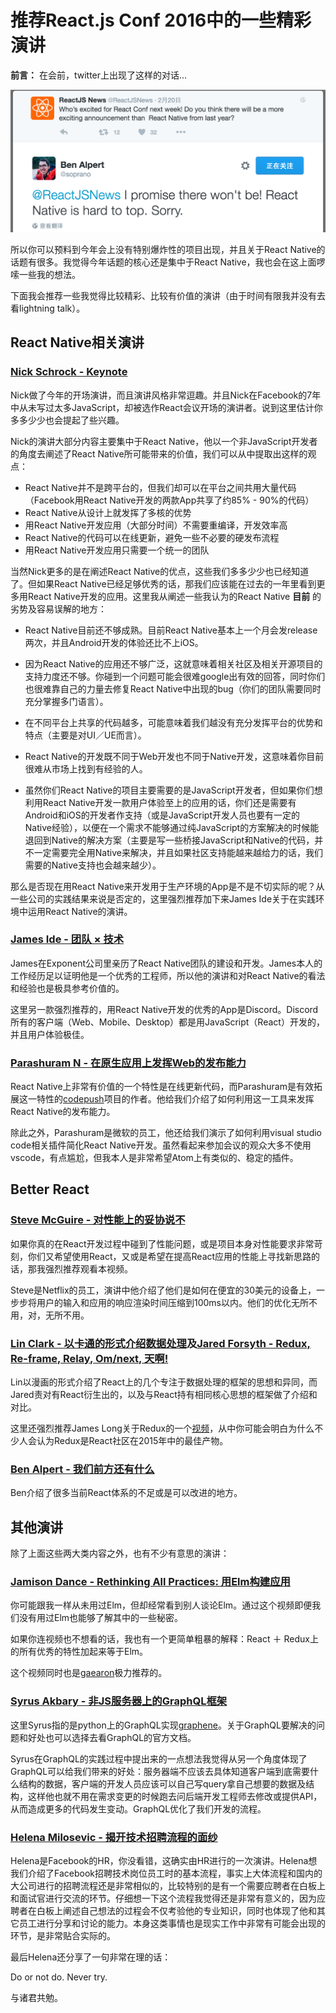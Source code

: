 # 推荐React.js Conf 2016中的一些精彩演讲

__前言：__ 在会前，twitter上出现了这样的对话...

![Before everything](/static/posts/react-conf-2016/before-everything.png)

所以你可以预料到今年会上没有特别爆炸性的项目出现，并且关于React Native的话题有很多。我觉得今年话题的核心还是集中于React Native，我也会在这上面啰嗦一些我的想法。

下面我会推荐一些我觉得比较精彩、比较有价值的演讲（由于时间有限我并没有去看lightning talk）。

## React Native相关演讲

### [Nick Schrock - Keynote](https://www.youtube.com/watch?v=MGuKhcnrqGA)

Nick做了今年的开场演讲，而且演讲风格非常逗趣。并且Nick在Facebook的7年中从未写过太多JavaScript，却被选作React会议开场的演讲者。说到这里估计你多多少少也会提起了些兴趣。

Nick的演讲大部分内容主要集中于React Native，他以一个非JavaScript开发者的角度去阐述了React Native所可能带来的价值，我们可以从中提取出这样的观点：

  * React Native并不是跨平台的，但我们却可以在平台之间共用大量代码（Facebook用React Native开发的两款App共享了约85% - 90%的代码）
  * React Native从设计上就发挥了多核的优势
  * 用React Native开发应用（大部分时间）不需要重编译，开发效率高
  * React Native的代码可以在线更新，避免一些不必要的硬发布流程
  * 用React Native开发应用只需要一个统一的团队

当然Nick更多的是在阐述React Native的优点，这些我们多多少少也已经知道了。但如果React Native已经足够优秀的话，那我们应该能在过去的一年里看到更多用React Native开发的应用。这里我从阐述一些我认为的React Native __目前__ 的劣势及容易误解的地方：

  * React Native目前还不够成熟。目前React Native基本上一个月会发release两次，并且Android开发的体验还比不上iOS。

  * 因为React Native的应用还不够广泛，这就意味着相关社区及相关开源项目的支持力度还不够。你碰到一个问题可能会很难google出有效的回答，同时你们也很难靠自己的力量去修复React Native中出现的bug（你们的团队需要同时充分掌握多门语言）。

  * 在不同平台上共享的代码越多，可能意味着我们越没有充分发挥平台的优势和特点（主要是对UI／UE而言）。

  * React Native的开发既不同于Web开发也不同于Native开发，这意味着你目前很难从市场上找到有经验的人。

  * 虽然你们React Native的项目主要需要的是JavaScript开发者，但如果你们想利用React Native开发一款用户体验至上的应用的话，你们还是需要有Android和iOS的开发者作支持（或是JavaScript开发人员也要有一定的Native经验），以便在一个需求不能够通过纯JavaScript的方案解决的时候能退回到Native的解决方案（主要是写一些桥接JavaScript和Native的代码，并不一定需要完全用Native来解决，并且如果社区支持能越来越给力的话，我们需要的Native支持也会越来越少）。

那么是否现在用React Native来开发用于生产环境的App是不是不切实际的呢？从一些公司的实践结果来说是否定的，这里强烈推荐加下来James Ide关于在实践环境中运用React Native的演讲。

### [James Ide - 团队 × 技术](https://youtu.be/2Zthnq-hIXA?list=PLb0IAmt7-GS0M8Q95RIc2lOM6nc77q1IY)

James在Exponent公司里亲历了React Native团队的建设和开发。James本人的工作经历足以证明他是一个优秀的工程师，所以他的演讲和对React Native的看法和经验也是极具参考价值的。

这里另一款强烈推荐的，用React Native开发的优秀的App是Discord。Discord所有的客户端（Web、Mobile、Desktop）都是用JavaScript（React）开发的，并且用户体验极佳。

### [Parashuram N - 在原生应用上发挥Web的发布能力](https://www.youtube.com/watch?v=B8J8xn3pLpk)

React Native上非常有价值的一个特性是在线更新代码，而Parashuram是有效拓展这一特性的[codepush](https://github.com/Microsoft/react-native-code-push)项目的作者。他给我们介绍了如何利用这一工具来发挥React Native的发布能力。

除此之外，Parashuram是微软的员工，他还给我们演示了如何利用visual studio code相关插件简化React Native开发。虽然看起来参加会议的观众大多不使用vscode，有点尴尬，但我本人是非常希望Atom上有类似的、稳定的插件。

## Better React

### [Steve McGuire - 对性能上的妥协说不](https://www.youtube.com/watch?v=kDARP5QZ6nU&list=PLb0IAmt7-GS0M8Q95RIc2lOM6nc77q1IY&index=28)

如果你真的在React开发过程中碰到了性能问题，或是项目本身对性能要求非常苛刻，你们又希望使用React，又或是希望在提高React应用的性能上寻找新思路的话，那我强烈推荐观看本视频。

Steve是Netflix的员工，演讲中他介绍了他们是如何在便宜的30美元的设备上，一步步将用户的输入和应用的响应渲染时间压缩到100ms以内。他们的优化无所不用，对，无所不用。

### [Lin Clark - 以卡通的形式介绍数据处理](https://www.youtube.com/watch?v=WIqbzHdEPVM)及[Jared Forsyth - Redux, Re-frame, Relay, Om/next, 天啊!](https://www.youtube.com/watch?v=-jwQ3sGoiXg&list=PLb0IAmt7-GS0M8Q95RIc2lOM6nc77q1IY&index=22)

Lin以漫画的形式介绍了React上的几个专注于数据处理的框架的思想和异同，而Jared责对有React衍生出的，以及与React持有相同核心思想的框架做了介绍和对比。

这里还强烈推荐James Long关于Redux的一个[视频](https://www.youtube.com/watch?v=BfzjuhX4wJ0)，从中你可能会明白为什么不少人会认为Redux是React社区在2015年中的最佳产物。

### [Ben Alpert - 我们前方还有什么](https://www.youtube.com/watch?v=-RJf2jYzs8A)

Ben介绍了很多当前React体系的不足或是可以改进的地方。

## 其他演讲

除了上面这些两大类内容之外，也有不少有意思的演讲：

### [Jamison Dance - Rethinking All Practices: 用Elm构建应用](https://www.youtube.com/watch?v=txxKx_I39a8&index=31&list=PLb0IAmt7-GS0M8Q95RIc2lOM6nc77q1IY)

你可能跟我一样从未用过Elm，但却经常看到别人谈论Elm。通过这个视频即便我们没有用过Elm也能够了解其中的一些秘密。

如果你连视频也不想看的话，我也有一个更简单粗暴的解释：React ＋ Redux上的所有优秀的特性加起来等于Elm。

这个视频同时也是[gaearon](https://github.com/gaearon)极力推荐的。

### [Syrus Akbary - 非JS服务器上的GraphQL框架](https://www.youtube.com/watch?v=RNoyPSrQyPs&list=PLb0IAmt7-GS0M8Q95RIc2lOM6nc77q1IY&index=29)

这里Syrus指的是python上的GraphQL实现[graphene](https://github.com/graphql-python/graphene)。关于GraphQL要解决的问题和好处也可以选择去看GraphQL的官方文档。

Syrus在GraphQL的实践过程中提出来的一点想法我觉得从另一个角度体现了GraphQL可以给我们带来的好处：服务器端不应该去具体知道客户端到底需要什么结构的数据，客户端的开发人员应该可以自己写query拿自己想要的数据及结构，这样他也就不用在需求变更的时候跑去问后端开发工程师去修改或提供API，从而造成更多的代码发生变动。GraphQL优化了我们开发的流程。

### [Helena Milosevic - 揭开技术招聘流程的面纱](https://www.youtube.com/watch?v=N233T0epWTs&list=PLb0IAmt7-GS0M8Q95RIc2lOM6nc77q1IY&index=5)

Helena是Facebook的HR，你没看错，这确实由HR进行的一次演讲。Helena想我们介绍了Facebook招聘技术岗位员工时的基本流程，事实上大体流程和国内的大公司进行的招聘流程还是非常相似的，比较特别的是有一个需要应聘者在白板上和面试官进行交流的环节。仔细想一下这个流程我觉得还是非常有意义的，因为应聘者在白板上阐述自己想法的过程会不仅考验他的专业知识，同时也体现了他和其它员工进行分享和讨论的能力。本身这类事情也是现实工作中非常有可能会出现的环节，是非常贴合实际的。

最后Helena还分享了一句非常在理的话：

Do or not do. Never try.

与诸君共勉。
